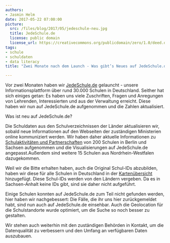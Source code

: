 ```yaml
---
authors: 
- Jasmin Helm
date: 2017-05-22 07:00:00
picture:
  src: /files/blog/2017/05/jedeschule-neu.jpg
  title: JedeSchule.de
  license: public domain
  license_url: https://creativecommons.org/publicdomain/zero/1.0/deed.de
tags:
- schule
- schuldaten
- data literacy
title: "Zwei Monate nach dem Launch - Was gibt’s Neues auf JedeSchule.de?"

---
```

Vor zwei Monaten haben wir [JedeSchule.de](https://jedeschule.de) gelauncht - unsere Informationsplattform über rund 30.000 Schulen in Deutschland. Seither hat sich einiges getan: Es haben uns viele Zuschriften, Fragen und Anregungen von Lehrenden, Interessierten und aus der Verwaltung erreicht. Diese haben wir nun auf JedeSchule.de aufgenommen und die Zahlen aktualisiert. 

Was ist neu auf JedeSchule.de?

Die Schuldaten aus den Schulverzeichnissen der Länder aktualisieren wir, sobald neue Informationen auf den Webseiten der zuständigen Ministerien online kommuniziert werden. Wir haben daher aktuelle Informationen zu [Schulaktivitäten und Partnerschaften](https://jedeschule.de/schulaktivitaeten/) von 200 Schulen in Berlin und Sachsen aufgenommen und die Visualisierungen auf JedeSchule.de angepasst.Außerdem sind weitere 15 Schulen aus Nordrhein-Westfalen dazugekommen. 

Weil wir die Bitte erhalten haben, auch die Original Schul-IDs abzubilden, haben wir diese für alle Schulen in Deutschland in der [Kartenübersicht](https://jedeschule.de/schulen/) hinzugefügt. Diese Schul-IDs werden von den Ländern vergeben. Da es in Sachsen-Anhalt keine IDs gibt, sind sie daher nicht aufgeführt.  

Einige Schulen konnten auf JedeSchule.de zum Teil nicht gefunden werden, hier haben wir nachgebessert: Die Fälle, die ihr uns hier zurückgemeldet habt, sind nun auch auf JedeSchule.de einsehbar. Auch die Geolocation für die Schulstandorte wurde optimiert, um die Suche so noch besser zu gestalten. 	

Wir stehen auch weiterhin mit den zuständigen Behörden in Kontakt, um die Datenqualität zu verbessern und den Umfang an verfügbaren Daten auszubauen. 